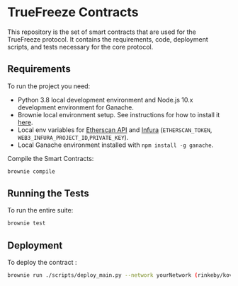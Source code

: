 # TrueFreeze Contracts

This repository is the set of smart contracts that are used for the TrueFreeze protocol.
It contains the requirements, code, deployment scripts, and tests necessary for the
core protocol.

## Requirements

To run the project you need:

- Python 3.8 local development environment and Node.js 10.x development environment for Ganache.
- Brownie local environment setup. See instructions for how to install it
  [here](https://eth-brownie.readthedocs.io/en/stable/install.html).
- Local env variables for [Etherscan API](https://etherscan.io/apis) and
  [Infura](https://infura.io/) (`ETHERSCAN_TOKEN`, `WEB3_INFURA_PROJECT_ID`,`PRIVATE_KEY`).
- Local Ganache environment installed with `npm install -g ganache`.

Compile the Smart Contracts:

```bash
brownie compile 
```

## Running the Tests

To run the entire suite:

```bash
brownie test
```

## Deployment

To deploy the contract : 

```bash
brownie run ./scripts/deploy_main.py --network yourNetwork (rinkeby/kovan ...)
```

